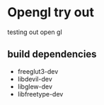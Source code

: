 # Opengl try out

testing out open gl

## build dependencies

* freeglut3-dev
* libdevil-dev
* libglew-dev
* libfreetype-dev
